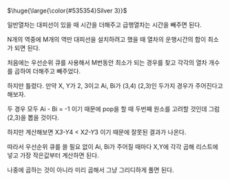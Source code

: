 <p>$\huge{\large{\color{#535354}Silver 3}}$</p>

일반열차는 대피선이 있을 때 시간을 더해주고 급행열차는 시간을 빼주면 된다.

N개의 역중에 M개의 역만 대피선을 설치하려고 했을 때 열차의 운행시간의 합이 최소가 되면 된다.

처음에는 우선순위 큐를 사용해서 M번동안 최소가 되는 경우를 찾고 각각의 열차 개수를 곱하여 더해주고 빼주었다.

하지만 틀렸다. 만약 X, Y가 2, 3이고 Ai, Bi가 (3,4) (2,3)인 두가지 경우가 주어진다고 해보자.

두 경우 모두 Ai - Bi = -1 이기 때문에 pop을 할 때 두번째 원소를 고려할 것인데 그럼 (2,3)을 뽑을 것이다.

하지만 계산해보면 X*3-Y*4 < X*2-Y*3 이기 때문에 잘못된 결과가 나온다.

따라서 우선순위 큐를 쓸 필요 없이 Ai, Bi가 주어질 때마다 X,Y에 각각 곱해 리스트에 넣고 가장 작은값부터 계산하면 된다.

나중에 곱하는 것이 아니라 미리 곱해서 그냥 그리디하게 풀면 된다.
